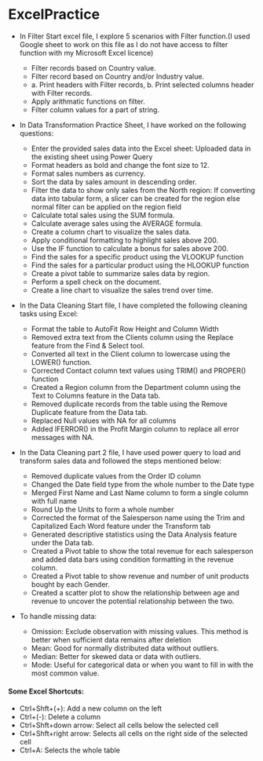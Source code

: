 # ExcelPractice

- In Filter Start excel file, I explore 5 scenarios with Filter function.(I used Google sheet to work on this file as I do not have access to filter function with my Microsoft Excel licence)
  - Filter records based on Country value.
  - Filter record based on Country and/or Industry value.
  - a. Print headers with Filter records, b. Print selected columns header with Filter records.
  - Apply arithmatic functions on filter.
  - Filter column values for a part of string.

- In Data Transformation Practice Sheet, I have worked on the following questions:
  - Enter the provided sales data into the Excel sheet: Uploaded data in the existing sheet using Power Query
  - Format headers as bold and change the font size to 12.
  - Format sales numbers as currency.
  - Sort the data by sales amount in descending order.
  - Filter the data to show only sales from the North region: If converting data into tabular form, a slicer can be created for the region else normal filter can be applied on the region field
  - Calculate total sales using the SUM formula.
  - Calculate average sales using the AVERAGE formula.
  - Create a column chart to visualize the sales data.
  - Apply conditional formatting to highlight sales above 200.
  - Use the IF function to calculate a bonus for sales above 200.
  - Find the sales for a specific product using the VLOOKUP function
  - Find the sales for a particular product using the HLOOKUP function
  - Create a pivot table to summarize sales data by region.
  - Perform a spell check on the document.
  - Create a line chart to visualize the sales trend over time.
  
- In the Data Cleaning Start file, I have completed the following cleaning tasks using Excel:
  
  - Format the table to AutoFit Row Height and Column Width
  - Removed extra text from the Clients column using the Replace feature from the Find & Select tool.
  - Converted all text in the Client column to lowercase using the LOWER() function.
  - Corrected Contact column text values using TRIM() and PROPER() function
  - Created a Region column from the Department column using the Text to Columns feature in the Data tab.
  - Removed duplicate records from the table using the Remove Duplicate feature from the Data tab.
  - Replaced Null values with NA for all columns
  - Added IFERROR() in the Profit Margin column to replace all error messages with NA.

- In the Data Cleaning part 2 file, I have used power query to load and transform sales data and followed the steps mentioned below:
  - Removed duplicate values from the Order ID column
  - Changed the Date field type from the whole number to the Date type
  - Merged First Name and Last Name column to form a single column with full name
  - Round Up the Units to form a whole number
  - Corrected the format of the Salesperson name using the Trim and Capitalized Each Word feature under the Transform tab
  - Generated descriptive statistics using the Data Analysis feature under the Data tab.
  - Created a Pivot table to show the total revenue for each salesperson and added data bars using condition formatting in the revenue column.
  - Created a Pivot table to show revenue and number of unit products bought by each Gender.
  - Created a scatter plot to show the relationship between age and revenue to uncover the potential relationship between the two.

- To handle missing data:
  - Omission: Exclude observation with missing values. This method is better when sufficient data remains after deletion
  - Mean: Good for normally distributed data without outliers.
  - Median: Better for skewed data or data with outliers.
  - Mode: Useful for categorical data or when you want to fill in with the most common value.


#### Some Excel Shortcuts:

- Ctrl+Shft+(+): Add a new column on the left
- Ctrl+(-): Delete a column
- Ctrl+Shft+down arrow: Select all cells below the selected cell
- Ctrl+Shft+right arrow: Selects all cells on the right side of the selected cell
- Ctrl+A: Selects the whole table

